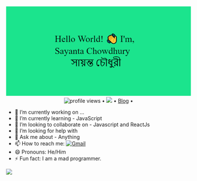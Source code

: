 <p align="center">
  <a href="https://github.com/sayanta28?tab=repositories">
  <img src = "https://github.com/sayanta28/sayanta28/blob/master/Hello.jpg" >
  </a> <br>
  <img src="https://gpvc.arturio.dev/sayanta28" alt="profile views"> •  
  <a href="https://twitter.com/intent/follow?screen_name=sayanta28&tw_p=followbutton"><img src="https://img.shields.io/twitter/follow/sayanta28?label=%40sayanta28&style=social"></a>  •
  <a href="http://recursiveman.blogspot.com/">Blog</a> •
 </p>

- 🔭 I’m currently working on ... 
- 🌱 I’m currently learning - JavaScript
- 👯 I’m looking to collaborate on - Javascript and ReactJs
- 🤔 I’m looking for help with 
- 💬 Ask me about - Anything
- 📫 How to reach me: [![Gmail](https://img.shields.io/badge/%20-Send%20Mail-black?color=14171A&labelColor=ef5350&logo=gmail&logoColor=ffffff)](mailto:sayanta28@gmail.com)
- 😄 Pronouns:  He/Him
- ⚡ Fun fact: I am a mad programmer.

<p>
  <img src="https://github-readme-stats.vercel.app/api?username=sayanta28&show_icons=true">
</p>
